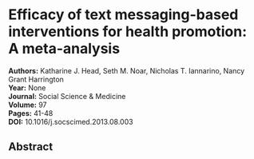 # Efficacy of text messaging-based interventions for health promotion: A meta-analysis

**Authors:** Katharine J. Head, Seth M. Noar, Nicholas T. Iannarino, Nancy Grant Harrington  
**Year:** None  
**Journal:** Social Science & Medicine  
**Volume:** 97  
**Pages:** 41-48  
**DOI:** 10.1016/j.socscimed.2013.08.003  

## Abstract


